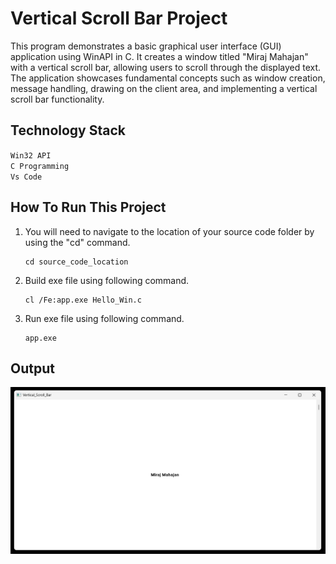 # Vertical Scroll Bar Project

This program demonstrates a basic graphical user interface (GUI) application using WinAPI in C. It creates a window titled "Miraj Mahajan" with a vertical scroll bar, allowing users to scroll through the displayed text. The application showcases fundamental concepts such as window creation, message handling, drawing on the client area, and implementing a vertical scroll bar functionality.

## Technology Stack

`Win32 API` <br>
`C Programming` <br>
`Vs Code`

## How To Run This Project

                                
1. You will need to navigate to the location of your source code folder by using the "cd" command.

     ```shell
   cd source_code_location

2. Build exe file using following command.

    ```shell
   cl /Fe:app.exe Hello_Win.c

3. Run exe file using following command.

    ```shell
   app.exe

## Output
<img src="./Output/Output1.png" alt="HelloWin">





